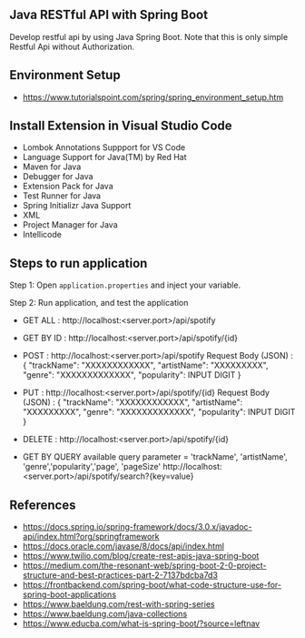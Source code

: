 ## Java RESTful API with Spring Boot

Develop restful api by using Java Spring Boot. Note that this is only simple Restful Api without Authorization.

## Environment Setup

* https://www.tutorialspoint.com/spring/spring_environment_setup.htm


## Install Extension in Visual Studio Code 
* Lombok Annotations Suppport for VS Code
* Language Support for Java(TM) by Red Hat
* Maven for Java
* Debugger for Java
* Extension Pack for Java
* Test Runner for Java
* Spring Initializr Java Support
* XML
* Project Manager for Java
* Intellicode

## Steps to run application

Step 1: Open `application.properties` and inject your variable.

Step 2: Run application, and test the application

- GET ALL :
http://localhost:<server.port>/api/spotify


- GET BY ID :
http://localhost:<server.port>/api/spotify/{id}


- POST :
http://localhost:<server.port>/api/spotify
Request Body (JSON) :
{
"trackName": "XXXXXXXXXXXX",
"artistName": "XXXXXXXXX",
"genre": "XXXXXXXXXXXXX",
"popularity": INPUT DIGIT
}


- PUT :
http://localhost:<server.port>/api/spotify/{id}
Request Body (JSON) :
{
"trackName": "XXXXXXXXXXXX",
"artistName": "XXXXXXXXX",
"genre": "XXXXXXXXXXXXX",
"popularity": INPUT DIGIT
}


- DELETE :
http://localhost:<server.port>/api/spotify/{id}

- GET BY QUERY
available query parameter = 'trackName', 'artistName', 'genre','popularity','page', 'pageSize'
http://localhost:<server.port>/api/spotify/search?{key=value}


## References
* https://docs.spring.io/spring-framework/docs/3.0.x/javadoc-api/index.html?org/springframework
* https://docs.oracle.com/javase/8/docs/api/index.html
* https://www.twilio.com/blog/create-rest-apis-java-spring-boot
* https://medium.com/the-resonant-web/spring-boot-2-0-project-structure-and-best-practices-part-2-7137bdcba7d3
* https://frontbackend.com/spring-boot/what-code-structure-use-for-spring-boot-applications
* https://www.baeldung.com/rest-with-spring-series
* https://www.baeldung.com/java-collections
* https://www.educba.com/what-is-spring-boot/?source=leftnav
